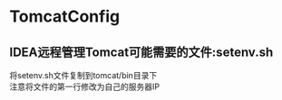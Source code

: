 # TomcatConfig

## IDEA远程管理Tomcat可能需要的文件:setenv.sh
将setenv.sh文件复制到tomcat/bin目录下  
注意将文件的第一行<Server IP>修改为自己的服务器IP  
